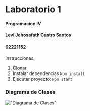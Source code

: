 # Laboratorio 1
#### Programacion IV
#### Levi Jehosafath Castro Santos
#### 62221152

Instrucciones:
1. Clonar
2. Instalar dependencias
    `Npm install`
3. Ejecutar proyecto:
    `Npm start`

### Diagrama de Clases

!["Diagrama de Clases"](https://app.genmymodel.com/api/projects/_ixhysFi6Ee2ck8ytUMEi6A/diagrams/_ixiZwli6Ee2ck8ytUMEi6A/svg)